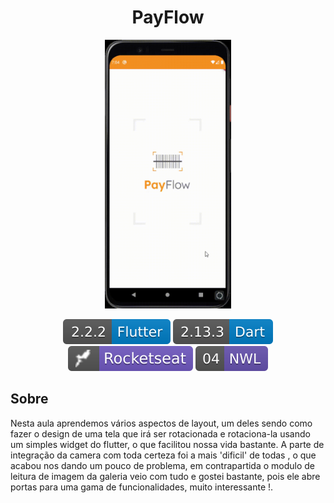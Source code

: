 <h1 align="center"> PayFlow </h1>

<div align="center">

<img alt="Gif da Aplicação" src=".github\app.gif"  height="430">

</div>

<p align="center">
<img alt="flutter version badge" src=".github\flutter.svg">
<img alt="dart version badge" src=".github\dart.svg">
<img alt="rocketseat badge" src=".github\rocket.svg">
<img alt="nwl day_04" src=".github\nwl.svg">
</p>

## Sobre

<p>
	Nesta aula aprendemos vários aspectos de layout, um deles sendo como fazer o design de uma tela que irá ser rotacionada e rotaciona-la usando um simples widget do flutter, o que facilitou nossa vida bastante. A parte de integração da camera com toda certeza foi a mais 'dificil' de todas , o que acabou nos dando um pouco de problema, em contrapartida o modulo de leitura de imagem da galeria veio com tudo e gostei bastante, pois ele abre portas para uma gama de funcionalidades, muito interessante !.
</p>

